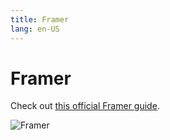 ```yaml
---
title: Framer
lang: en-US
---
```


# Framer

Check out [this official Framer guide](https://www.framer.com/help/articles/how-to-add-formspark-to-your-website/).

![Framer](../.vuepress/public/formspark-framer.png)
